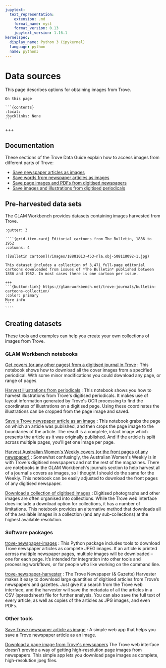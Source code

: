 ```yaml
---
jupytext:
  text_representation:
    extension: .md
    format_name: myst
    format_version: 0.13
    jupytext_version: 1.16.1
kernelspec:
  display_name: Python 3 (ipykernel)
  language: python
  name: python3
---
```


# Data sources

This page describes options for obtaining images from Trove.

````{card}
On this page

```{contents}
:local:
:backlinks: None
```
````

+++

## Documentation

These sections of the Trove Data Guide explain how to access images from different parts of Trove:

- [Save newspaper articles as images](articles-as-images)
- [Save words from newspaper articles as images](words-as-images)
- [Save page images and PDFs from digitised newspapers](page-images-and-pdfs)
- [Save images and illustrations from digitised periodicals](digitised:periodicals:data:images)

## Pre-harvested data sets

The GLAM Workbench provides datasets containing images harvested from Trove.

`````{grid}
:gutter: 3

````{grid-item-card} Editorial cartoons from The Bulletin, 1886 to 1952
:columns: 4

![Bulletin cartoon](/images/18881013-453-nla.obj-508118092-1.jpg)

This dataset includes a collection of 3,471 full-page editorial cartoons downloaded from issues of *The Bulletin* published between 1886 and 1952. In most cases there is one cartoon per issue.

+++
```{button-link} https://glam-workbench.net/trove-journals/bulletin-cartoons-collection/
:color: primary
More info
```
````
`````

## Creating datasets

These tools and examples can help you create your own collections of images from Trove.

### GLAM Workbench notebooks

[Get covers (or any other pages) from a digitised journal in Trove](https://glam-workbench.net/trove-journals/get-covers-from-digitised-journal/)
: This notebook shows how to download all the cover images from a specified periodical. With some minor modifications you could download any page, or range of pages.  

[Harvest illustrations from periodicals](https://glam-workbench.net/trove-journals/harvest-illustrations-from-periodicals/)
: This notebook shows you how to harvest illustrations from Trove's digitised periodicals. It makes use of layout information generated by Trove's OCR processing to find the coordinates of illustrations on a digitised page. Using these coordinates the illustrations can be cropped from the page image and saved.

[Save a Trove newspaper article as an image](https://glam-workbench.net/trove-newspapers/Save-Trove-newspaper-article-as-image/)
: This notebook grabs the page on which an article was published, and then crops the page image to the boundaries of the article. The result is a complete, intact image which presents the article as it was originally published. And if the article is split across multiple pages, you'll get one image per page.

[Harvest Australian Women's Weekly covers (or the front pages of any newspaper)](https://glam-workbench.net/trove-newspapers/harvest-aww-covers-and-newspaper-front-pages/)
: Somewhat confusingly, the Australian Women's Weekly is in with Trove's digitised newspapers and not the rest of the magazines. There are notebooks in the GLAM Workbench's journals section to help harvest all of a journal's covers as images, so I thought I should do the same for the Weekly. This notebook can be easily adjusted to download the front pages of any digitised newspaper.

[Download a collection of digitised images](https://glam-workbench.net/trove-images/download-image-collection/)
: Digitised photographs and other images are often organised into collections. While the Trove web interface does include a download option for collections, it has a number of limitations. This notebook provides an alternative method that downloads all of the available images in a collection (and any sub-collections) at the highest available resolution.

### Software packages

[trove-newspaper-images](https://wragge.github.io/trove_newspaper_images/)
: This Python package includes tools to download Trove newspaper articles as complete JPEG images. If an article is printed across multiple newspaper pages, multiple images will be downloaded – one for each page. It’s intended for integration into other tools and processing workflows, or for people who like working on the command line.

[trove-newspaper-harvester](https://wragge.github.io/trove-newspaper-harvester/)
: The Trove Newspaper (& Gazette) Harvester makes it easy to download large quantities of digitised articles from Trove’s newspapers and gazettes. Just give it a search from the Trove web interface, and the harvester will save the metadata of all the articles in a CSV (spreadsheet) file for further analysis. You can also save the full text of every article, as well as copies of the articles as JPG images, and even PDFs.

### Other tools

[Save Trove newspaper article as image](https://glam-workbench.net/trove-newspapers/Save-Trove-newspaper-article-as-image-app/)
: A simple web app that helps you save a Trove newspaper article as an image.

[Download a page image from Trove's newspapers](https://glam-workbench.net/trove-newspapers/Save-page-image/)
The Trove web interface doesn’t provide a way of getting high-resolution page images from newspapers. This simple app lets you download page images as complete, high-resolution jpeg files.
